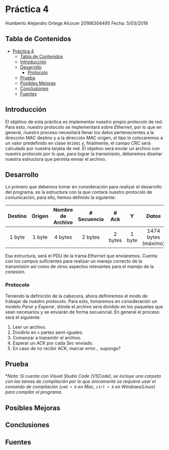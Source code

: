 # Práctica 4

Humberto Alejandro Ortega Alcocer
20166304495
Fecha: 5/03/2019

## Tabla de Contenidos

- [Práctica 4](#pr%C3%A1ctica-4)
  - [Tabla de Contenidos](#tabla-de-contenidos)
  - [Introducción](#introducci%C3%B3n)
  - [Desarrollo](#desarrollo)
    - [Protocolo](#protocolo)
  - [Prueba](#prueba)
  - [Posibles Mejoras](#posibles-mejoras)
  - [Conclusiones](#conclusiones)
  - [Fuentes](#fuentes)

## Introducción

El objetivo de esta práctica es implementar nuestro propio protocolo de red. Para esto, nuestro protocolo se implementará sobre *Ethernet*, por lo que en general, nuestro proceso necesitará llenar los datos pertenecientes a la dirección MAC destino y a la dirección MAC origen, el tipo lo colocaremos a un valor predefinido en clase `0X1601` y, finalmente, el campo CRC será calculado por nuestra tarjeta de red. El objetivo será enviar un archivo con nuestro protocolo por lo que, para lograr la transmisión, deberemos diseñar nuestra estructura que permita enviar el archivo.

## Desarrollo

Lo primero que debemos tomar en consideración para realizar el desarrollo del programa, es la estructura con la que contará nuestro protocolo de comunicación, para ello, hemos definido la siguiente:

| Destino | Origen | Nombre de Archivo | # Secuencia |  # Ack  |   Y    |       *Datos*       |
| :-----: | :----: | :---------------: | :---------: | :-----: | :----: | :-----------------: |
| 1 byte  | 1 byte |      4 bytes      |   2 bytes   | 2 bytes | 1 byte | 1474 bytes (máximo) |

Esa estructura, será el PDU de la trama *Ethernet* que enviaremos. Cuenta con los campos suficientes para realizar un manejo correcto de la transmisión así como de otros aspectos relevantes para el manejo de la conexión.

### Protocolo

Teniendo la definición de la cabecera, ahora definiremos el modo de trabajar de nuestro protocolo. Para esto, tomaremos en consideración un modelo *Parar y Esperar*, dónde el archivo será dividido en los paquetes que sean necesarios y se enviarán de forma secuencial. En general el proceso será el siguiente:

1. Leer un archivo.
2. Dividirlo en `n` partes semi-iguales.
3. Comenzar a transmitir el archivo.
4. Esperar un *ACK* por cada *Sec* enviado.
5. En caso de no recibir ACK, marcar error... supongo?

## Prueba

\*_Nota: Si cuenta con Visual Studio Code (VSCode), se incluye una carpeta con las tareas de compilación por lo que únicamente se requiere usar el comando de compilación (`cmd + b` en Mac, `ctrl + b` en Windows/Linux) para compilar el programa._

## Posibles Mejoras

## Conclusiones

## Fuentes

